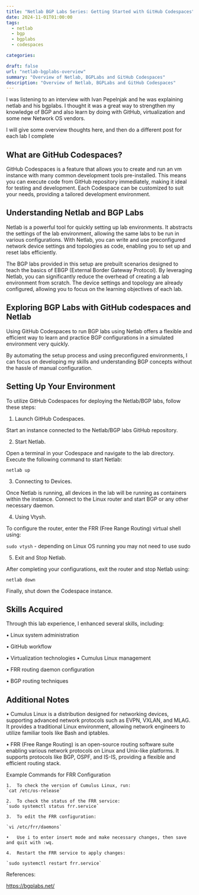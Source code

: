 ```yaml
---
title: "Netlab BGP Labs Series: Getting Started with GitHub Codespaces"
date: 2024-11-01T01:00:00
tags:
  - netlab
  - bgp
  - bgplabs
  - codespaces

categories: 

draft: false
url: "netlab-bgplabs-overview"
summary: "Overview of Netlab, BGPLabs and GitHub Codespaces"
description: "Overview of Netlab, BGPLabs and GitHub Codespaces"
---
```




I was listening to an interview with Ivan Pepelnjak and he was explaining netlab and his bgplabs.  I thought it was a great way to strengthen my knowledge of BGP and also learn by doing with GitHub, virtualization and some new Network OS vendors.

I will give some overview thoughts here, and then do a different post for each lab I complete

## What are GitHub Codespaces?

GitHub Codespaces is a feature that allows you to create and run an vm instance with many common development tools pre-installed. This means you can execute code from GitHub repository immediately, making it ideal for testing and development. Each Codespace can be customized to suit your needs, providing a tailored development environment.

## Understanding Netlab and BGP Labs

Netlab is a powerful tool for quickly setting up lab environments. It abstracts the settings of the lab environment, allowing the same labs to be run in various configurations. With Netlab, you can write and use preconfigured network device settings and topologies as code, enabling you to set up and reset labs efficiently.

The BGP labs provided in this setup are prebuilt scenarios designed to teach the basics of EBGP (External Border Gateway Protocol). By leveraging Netlab, you can significantly reduce the overhead of creating a lab environment from scratch. The device settings and topology are already configured, allowing you to focus on the learning objectives of each lab.

## Exploring BGP Labs with GitHub codespaces and Netlab

 Using GitHub Codespaces to run BGP labs using Netlab offers a flexible and efficient way to learn and practice BGP configurations in a simulated environment very quickly.

By automating the setup process and using preconfigured environments, I can focus on developing my skills and understanding BGP concepts without the hassle of manual configuration.

## Setting Up Your Environment

To utilize GitHub Codespaces for deploying the Netlab/BGP labs, follow these steps:

1. Launch GitHub Codespaces.

Start an instance connected to the Netlab/BGP labs GitHub repository.

2.	Start Netlab.

Open a terminal in your Codespace and navigate to the lab directory. Execute the following command to start Netlab:

`netlab up`


3. Connecting to Devices.

Once Netlab is running, all devices in the lab will be running as containers within the instance. Connect to the Linux router and start BGP or any other necessary daemon.

4. Using Vtysh.

To configure the router, enter the FRR (Free Range Routing) virtual shell using:

`sudo vtysh` - depending on Linux OS running you may not need to use sudo

5.	Exit and Stop Netlab.

After completing your configurations, exit the router and stop Netlab using:

`netlab down`

Finally, shut down the Codespace instance.

## Skills Acquired

Through this lab experience, I enhanced several skills, including:

•	Linux system administration

•	GitHub workflow

•	Virtualization technologies
•	Cumulus Linux management

•	FRR routing daemon configuration

•	BGP routing techniques

## Additional Notes

• Cumulus Linux is a distribution designed for networking devices, supporting advanced network protocols such as EVPN, VXLAN, and MLAG. It provides a traditional Linux environment, allowing network engineers to utilize familiar tools like Bash and iptables.

• FRR (Free Range Routing) is an open-source routing software suite enabling various network protocols on Linux and Unix-like platforms. It supports protocols like BGP, OSPF, and IS-IS, providing a flexible and efficient routing stack.



Example Commands for FRR Configuration

	1.	To check the version of Cumulus Linux, run: 
	`cat /etc/os-release`

	2.	To check the status of the FRR service:
	`sudo systemctl status frr.service`
	
	3.	To edit the FRR configuration:
	
	`vi /etc/frr/daemons`

	•	Use i to enter insert mode and make necessary changes, then save and quit with :wq.

	4.	Restart the FRR service to apply changes:
	
	`sudo systemctl restart frr.service`





References:

https://bgplabs.net/